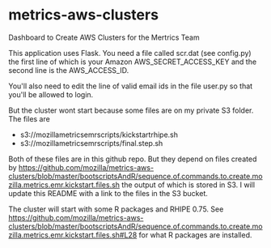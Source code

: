 # metrics-aws-clusters
Dashboard to Create AWS Clusters for the Mertrics Team

This application uses Flask. You need a file called scr.dat (see config.py) the first line of which is your Amazon AWS_SECRET_ACCESS_KEY
and the second line is the AWS_ACCESS_ID.

You'll also need to edit the line of valid email ids in the file user.py so that you'll be allowed to login.

But the cluster wont start because some files are on my private S3 folder. The files are 

- s3://mozillametricsemrscripts/kickstartrhipe.sh
- s3://mozillametricsemrscripts/final.step.sh

Both of these files are in this github repo. But they depend on files created by  https://github.com/mozilla/metrics-aws-clusters/blob/master/bootscriptsAndR/sequence.of.commands.to.create.mozilla.metrics.emr.kickstart.files.sh
the output of which is stored in S3. I will update this README with a link to the files in the S3 bucket.

The cluster will start with some R packages and RHIPE 0.75. See https://github.com/mozilla/metrics-aws-clusters/blob/master/bootscriptsAndR/sequence.of.commands.to.create.mozilla.metrics.emr.kickstart.files.sh#L28
for what  R packages are installed.


